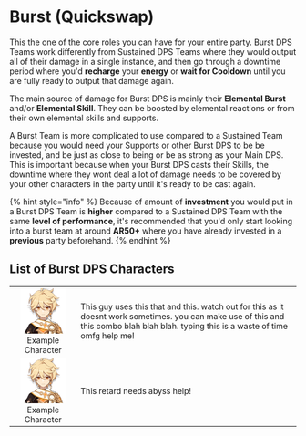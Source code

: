 # Burst \(Quickswap\)

This the one of the core roles you can have for your entire party. Burst DPS Teams work differently from Sustained DPS Teams where they would output all of their damage in a single instance, and then go through a downtime period where you'd **recharge** your **energy** or **wait for Cooldown** until you are fully ready to output that damage again.

The main source of damage for Burst DPS is mainly their **Elemental Burst** and/or **Elemental Skill**. They can be boosted by elemental reactions or from their own elemental skills and supports.

A Burst Team is more complicated to use compared to a Sustained Team because you would need your Supports or other Burst DPS to be be invested, and be just as close to being or be as strong as your Main DPS. This is important because when your Burst DPS casts their Skills, the downtime where they wont deal a lot of damage needs to be covered by your other characters in the party until it's ready to be cast again.

{% hint style="info" %}
Because of amount of **investment** you would put in a Burst DPS Team is **higher** compared to a Sustained DPS Team with the same **level of performance**, it's recommended that you'd only start looking into a burst team at around **AR50+** where you have already invested in a **previous** party beforehand.
{% endhint %}

## List of Burst DPS Characters

|  |  |
| :---: | :--- |
| ![](../../.gitbook/assets/ui_avataricon_aether.png)  Example Character | This guy uses this that and this. watch out for this as it doesnt work sometimes. you can make use of this and this combo blah blah blah. typing this is a waste of time omfg help me! |
| ![](../../.gitbook/assets/ui_avataricon_aether.png)  Example Character | This retard needs abyss help! |

